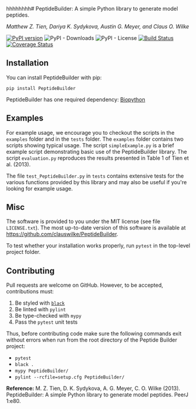 hhhhhhhh# PeptideBuilder: A simple Python library to generate model peptides.

*Matthew Z. Tien, Dariya K. Sydykova, Austin G. Meyer, and Claus O. Wilke*

[![PyPI version](https://badge.fury.io/py/PeptideBuilder.svg)](https://badge.fury.io/py/PeptideBuilder)
![PyPI - Downloads](https://img.shields.io/pypi/dm/PeptideBuilder)
![PyPI - License](https://img.shields.io/pypi/l/PeptideBuilder)
[![Build Status](https://travis-ci.org/clauswilke/PeptideBuilder.svg?branch=master)](https://travis-ci.org/clauswilke/PeptideBuilder)
[![Coverage Status](https://img.shields.io/codecov/c/github/clauswilke/PeptideBuilder/master.svg)](https://codecov.io/github/clauswilke/PeptideBuilder?branch=master)

## Installation

You can install PeptideBuilder with pip:
```
pip install PeptideBuilder
```
PeptideBuilder has one required dependency: [Biopython](https://pypi.org/project/biopython/)


## Examples

For example usage, we encourage you to checkout the scripts in the `examples` folder and in the `tests` folder. The `examples` folder contains two scripts showing typical usage. The script `simpleExample.py` is a brief example script demonstrating basic use of the PeptideBuilder library. The script `evaluation.py` reproduces the results presented in Table 1 of Tien et al. (2013).

The file `test_PeptideBuilder.py` in `tests` contains extensive tests for the various functions provided by this library and may also be useful if you're looking for example usage.

## Misc

The software is provided to you under the MIT license (see file `LICENSE.txt`).
The most up-to-date version of this software is available at
https://github.com/clauswilke/PeptideBuilder.

To test whether your installation works properly, run `pytest` in the top-level project folder.

## Contributing

Pull requests are welcome on GitHub. However, to be accepted, contributions must:
1. Be styled with [`black`](https://black.readthedocs.io/en/stable/)
2. Be linted with `pylint`
3. Be type-checked with `mypy`
4. Pass the `pytest` unit tests

Thus, before contributing code make sure the following commands exit without errors when run from the root directory of the Peptide Builder project:

- `pytest`
- `black .`
- `mypy PeptideBuilder/`
- `pylint --rcfile=setup.cfg PeptideBuilder/`

**Reference:**
M. Z. Tien, D. K. Sydykova, A. G. Meyer, C. O. Wilke (2013). PeptideBuilder:
A simple Python library to generate model peptides. PeerJ 1:e80.

